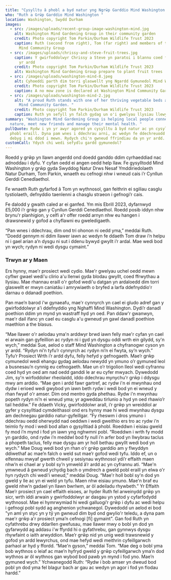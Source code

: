 ```yaml
---
title: "Cysylltu â phobl a byd natur yng Ngrŵp Garddio Mind Washington  "
who: "Ruth a Grŵp Garddio Mind Washington "
location: Washington, Swydd Durham
images:
  - src: /images/uploads/recent-group-image-washington-mind.jpg
    alt: Washington Mind Gardening Group in their community garden
    credit: Photo copyright Tom Parkin/Durham Wildlife Trust 2023
    caption: Ruth (second from right), Tom (far right) and members of the Washington
      Mind Community Group
  - src: /images/uploads/chrissy-and-steve-fruit-trees.jpg
    caption: Y gwirfoddolwyr Chrissy a Steve yn paratoi i blannu coed ffrwythau yn
      yr ardd
    credit: Photo copyright Tom Parkin/Durham Wildlife Trust 2023
    alt: Washington Mind Gardening Group prepare to plant fruit trees
  - src: /images/uploads/washington-mind-8.jpeg
    alt: Cyhoeddi parth dim torri glaswellt yng Ngardd Gymunedol Mind Washington.
    credit: Photo copyright Tom Parkin/Durham Wildlife Trust 2023
    caption: A no mow zone is declared at Washington Mind Community Garden
  - src: /images/uploads/washington-mind-2.jpg
    alt: "A proud Ruth stands with one of her thriving vegetable beds at Washington
      Mind Community Garden. "
    credit: Photo copyright Tom Parkin/Durham Wildlife Trust 2023
    caption: Ruth yn sefyll yn falch gydag un o'i gwelyau llysiau llewyrchus
summary: "Washington Mind Gardening Group is helping local people connect with
  nature, meet new friends and manage their mental health. "
pullQuote: Rydw i yn yr awyr agored yn cysylltu â byd natur ac yn cysylltu â
  phobl eraill. Dyna pam wnes i ddechrau arni, ac wedyn fe ddechreuodd pobl
  debyg i mi ddod i mewn. Rydych chi'n gwneud ffrindiau da yn yr ardd.
customCall: Ydych chi wedi sefydlu gardd gymunedol?
---
```

Roedd y grŵp yn llawn angerdd ond doedd ganddo ddim cyrhaeddiad nac adnoddau i dyfu. Y cyfan oedd ei angen oedd help llaw. Fe gysylltodd Mind Washington y grŵp gyda Swyddog Natur Drws Nesaf Ymddiriedolaeth Natur Durham, Tom Parkin, wnaeth eu cefnogi nhw i wneud cais i’r Cynllun Gerddi Cenedlaethol.

Fe wnaeth Ruth gyfarfod â Tom yn wythnosol, gan feithrin ei sgiliau casglu tystiolaeth, defnyddio taenlenni a chasglu straeon i gefnogi’r cais.

Fe dalodd y gwaith caled ar ei ganfed. Ym mis Ebrill 2023, dyfarnwyd £5,000 i’r grŵp gan y Cynllun Gerddi Cenedlaethol. Roedd posib iddyn nhw brynu'r planhigion, y celfi a'r offer roedd arnyn nhw eu hangen i drawsnewid y gofod a chyflawni eu gweledigaeth.

“Pan wnes i ddechrau, dim ond tri ohonon ni oedd yma,” meddai Ruth. “Doedd gennym ni ddim llawer iawn ac wedyn fe ddaeth Tom draw i’n helpu ni i gael arian a’n dysgu ni sut i ddenu bywyd gwyllt i’r ardal. Mae wedi bod yn wych; rydyn ni wedi dysgu cymaint.”

### Trwyn ar y Maen

Ers hynny, mae'r prosiect wedi cydio. Mae'r gwelyau uchel oedd mewn cyflwr gwael wedi'u clirio a'u llenwi gyda blodau gwyllt, coed ffrwythau a llysiau. Mae rhannau eraill o'r gofod wedi'u datgan yn ardaloedd dim torri glaswellt er mwyn caniatáu i amrywiaeth o bryfed a larfa ddefnyddio'r darnau o ddanadl poethion.

Pan mae’n barod i'w gynaeafu, mae'r cynnyrch yn cael ei gludo adref gan y gwirfoddolwyr a'i ddefnyddio yng Nghaffi Mind Washington. Dydi’r danadl poethion ddim yn mynd yn wastraff hyd yn oed. Pan ddaw'r gwanwyn, mae'r dail ifanc yn cael eu casglu a'u gwneud yn gawl danadl poethion maethlon a the blasus.

“Mae llawer o'r aelodau yma'n arddwyr brwd iawn felly mae'r cyfan yn cael ei arwain gan gyfeillion ac rydyn ni i gyd yn dysgu oddi wrth ein gilydd, sy'n wych,” meddai Sue, aelod o staff Mind Washington a chyfranogwr cyson yn yr ardd. “Rydyn ni’n tyfu’r cynnyrch ac rydyn ni’n ei fwyta, sy’n wych.”
Tyfu’r Prosiect
Wrth i’r ardd dyfu, felly hefyd y gefnogaeth. Mae’r grŵp cymunedol wedi ehangu gydag aelodau newydd yn ymuno o’r gymuned leol a busnesau’n cynnig eu cefnogaeth. Mae un o’r trigolion lleol wedi cyfrannu coed hyd yn oed am nad oedd ganddi le ar eu cyfer mwyach.
Dywedodd Jim, sy'n wirfoddolwr rheolaidd, iddo ddechrau mynychu'r grŵp i ddysgu mwy am arddio. “Mae gen i ardd fawr gartref, ac rydw i'n ei mwynhau ond dydw i erioed wedi gwybod yn iawn beth rydw i wedi bod yn ei wneud y rhan fwyaf o'r amser. Dim ond mentro gyda phethau. Rydw i'n mwynhau popeth rydyn ni’n ei wneud yma; yr agweddau tirlunio a hyd yn oed rhawio’r tail heddiw.”
Fe ddaeth Vicky, gwirfoddolwr arall, i’r grŵp yn wreiddiol ar gyfer y cysylltiad cymdeithasol ond ers hynny mae hi wedi mwynhau dysgu am dechnegau garddio natur-gyfeillgar.
“Fy rheswm i dros ymuno i ddechrau oedd oherwydd nad oeddwn i wedi gweithio ers tro ac rydw i'n teimlo fy mod i wedi bod allan o gysylltiad â phobl. Roeddwn i eisiau gweld fy mod i’n mynd i fod yn iawn yng nghwmni pobl.
“Roeddwn i wrth fy modd yn garddio, ond rydw i’n meddwl bod fy null i’n arfer bod yn llwybrau taclus a phopeth taclus, felly mae dysgu am yr holl bethau gwyllt wedi bod yn wych.”
Mae Doug wedi bod yn rhan o’r grŵp garddio am y flwyddyn ddiwethaf ac mae’n falch o weld sut mae’r gofod wedi tyfu. Iddo ef, un o elfennau mwyaf gwerth chweil y sesiynau wythnosol ydi’r effaith maen nhw’n ei chael ar y bobl sy’n ymweld â’r ardd ac yn cyfrannu ati.
“Mae'n ymwneud â gwneud ychydig bach o ymdrech a gweld pobl eraill yn elwa o'r hyn rydych chi wedi'i wneud,” meddai Doug.
“Mae'r holl bobl sy'n dod yn gweld y lle ac yn ei weld yn tyfu. Maen nhw eisiau ymuno. Mae'n braf eu gweld nhw’n gadael yn llawn bwrlwm, ar ôl adeiladu rhywbeth.” 
Yr Effaith
Mae’r prosiect yn cael effaith eisoes, ar hyder Ruth fel arweinydd grŵp yn sicr, wrth iddi arwain y gwirfoddolwyr ar dasgau yn ystod y cyfarfodydd wythnosol.
Mae ei hymrwymiad hi wedi galluogi’r grŵp i dyfu ac wedi helpu i gefnogi pobl sydd ag anghenion ychwanegol. Dywedodd un aelod ei bod "yn aml yn styc yn y tŷ yn gwneud dim byd ond gwylio'r teledu, a dyna pam mae'r grŵp a'r prosiect yma’n cefnogi \[fi] gymaint".
Gan fod Ruth yn cyfathrebu drwy ddarllen gwefusau, mae llawer mwy o bobl yn dod yn gyfarwydd ag addasu i'w ffyrdd hi o gyfathrebu, gan gynnwys dysgu rhywfaint o iaith arwyddion.
Mae’r grŵp nid yn unig wedi trawsnewid y gofod yn ardd lewyrchus, ond mae hefyd wedi meithrin cyfeillgarwch parhaol ar hyd y ffordd.
“Mae'n gyson,” meddai Tom. “Mae deg o bobl yma bob wythnos o leiaf ac mae’n hyfryd gweld y grŵp cyfeillgarwch yma’n dod wythnos ar ôl wythnos gan wybod bod pawb yn mynd i fod yno. Mae’n gymuned wych.”
Ychwanegodd Ruth: “Rydw i bob amser yn dweud bod pobl yn dod yma fel blagur bach ar gau ac wedyn yn agor i fod yn flodau hardd.”